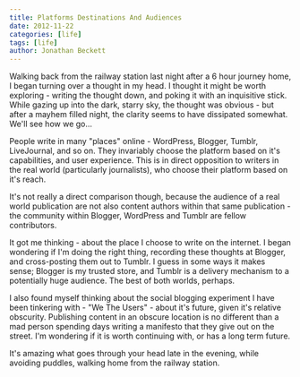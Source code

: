 ```yaml
---
title: Platforms Destinations And Audiences
date: 2012-11-22
categories: [life]
tags: [life]
author: Jonathan Beckett
---
```


Walking back from the railway station last night after a 6 hour journey home, I began turning over a thought in my head. I thought it might be worth exploring - writing the thought down, and poking it with an inquisitive stick. While gazing up into the dark, starry sky, the thought was obvious - but after a mayhem filled night, the clarity seems to have dissipated somewhat. We'll see how we go...

People write in many "places" online - WordPress, Blogger, Tumblr, LiveJournal, and so on. They invariably choose the platform based on it's capabilities, and user experience. This is in direct opposition to writers in the real world (particularly journalists), who choose their platform based on it's reach.

It's not really a direct comparison though, because the audience of a real world publication are not also content authors within that same publication - the community within Blogger, WordPress and Tumblr are fellow contributors.

It got me thinking - about the place I choose to write on the internet. I began wondering if I'm doing the right thing, recording these thoughts at Blogger, and cross-posting them out to Tumblr. I guess in some ways it makes sense; Blogger is my trusted store, and Tumblr is a delivery mechanism to a potentially huge audience. The best of both worlds, perhaps.

I also found myself thinking about the social blogging experiment I have been tinkering with - "We The Users" - about it's future, given it's relative obscurity. Publishing content in an obscure location is no different than a mad person spending days writing a manifesto that they give out on the street. I'm wondering if it is worth continuing with, or has a long term future.

It's amazing what goes through your head late in the evening, while avoiding puddles, walking home from the railway station.